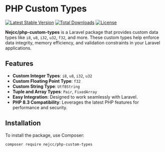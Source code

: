 # PHP Custom Types

[![Latest Stable Version](https://img.shields.io/packagist/v/nejcc/php-custom-types.svg)](https://packagist.org/packages/nejcc/php-custom-types)
[![Total Downloads](https://img.shields.io/packagist/dt/nejcc/php-custom-types.svg)](https://packagist.org/packages/nejcc/php-custom-types)
[![License](https://img.shields.io/packagist/l/nejcc/php-custom-types.svg)](https://packagist.org/packages/nejcc/php-custom-types)

**Nejcc/php-custom-types** is a Laravel package that provides custom data types like `i8`, `u8`, `i32`, `u32`, `f32`, and more. These custom types help enforce data integrity, memory efficiency, and validation constraints in your Laravel applications.

## Features

- **Custom Integer Types**: `i8`, `u8`, `i32`, `u32`
- **Custom Floating Point Type**: `f32`
- **Custom String Type**: `Utf8String`
- **Tuple and Array Types**: `Pair`, `FixedArray`
- **Easy Integration**: Designed to work seamlessly with Laravel.
- **PHP 8.3 Compatibility**: Leverages the latest PHP features for performance and security.

## Installation

To install the package, use Composer:

```bash
composer require nejcc/php-custom-types
